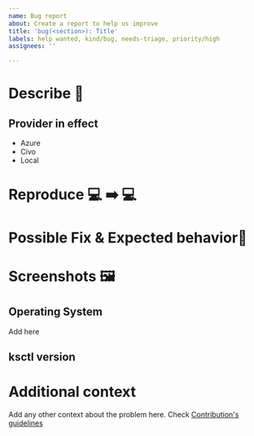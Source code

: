 ```yaml
---
name: Bug report
about: Create a report to help us improve
title: 'bug(<section>): Title'
labels: help wanted, kind/bug, needs-triage, priority/high
assignees: ''

---
```


# Describe 🐞
<!--A clear and concise description of what the bug is. -->
## Provider in effect
- Azure
- Civo
- Local

# Reproduce 💻 ➡️  💻
<!-- Steps to reproduce the behavior -->

# Possible Fix & Expected behavior🔧
<!-- A clear and concise description of what you expected to happen. -->

# Screenshots :framed_picture:
<!-- If applicable, add screenshots to help explain your problem. -->

## Operating System

Add here

## ksctl version 

# Additional context
Add any other context about the problem here.
Check [Contribution's guidelines](https://ksctl.github.io/docs/docs/contribution-guidelines/)
